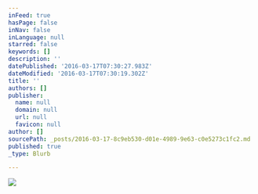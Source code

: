 ```yaml
---
inFeed: true
hasPage: false
inNav: false
inLanguage: null
starred: false
keywords: []
description: ''
datePublished: '2016-03-17T07:30:27.983Z'
dateModified: '2016-03-17T07:30:19.302Z'
title: ''
authors: []
publisher:
  name: null
  domain: null
  url: null
  favicon: null
author: []
sourcePath: _posts/2016-03-17-8c9eb530-d01e-4989-9e63-c0e5273c1fc2.md
published: true
_type: Blurb

---
```

![](https://the-grid-user-content.s3-us-west-2.amazonaws.com/ab5674cd-bcd3-4ad7-b174-8b4b90698156.png)